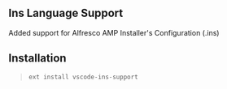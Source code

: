 ## Ins Language Support

Added support for Alfresco AMP Installer's Configuration (.ins)

## Installation

> `ext install vscode-ins-support`